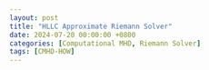 ```yaml
---
layout: post
title: "HLLC Approximate Riemann Solver"
date: 2024-07-20 00:00:00 +0800
categories: [Computational MHD, Riemann Solver]
tags: [CMHD-HOW]
---
```

